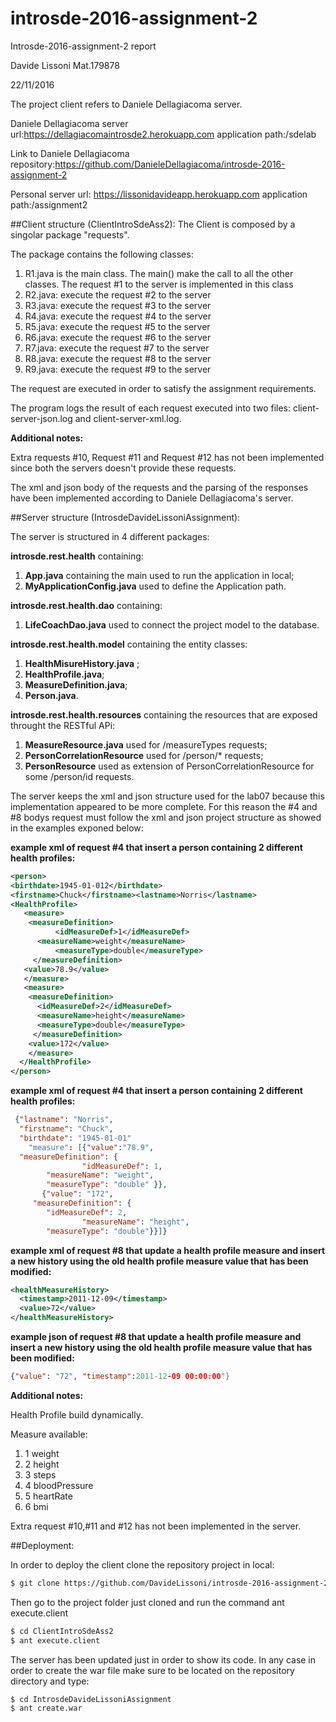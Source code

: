 # introsde-2016-assignment-2

Introsde-2016-assignment-2 report

Davide Lissoni Mat.179878

22/11/2016

The project client refers to Daniele Dellagiacoma server.

Daniele Dellagiacoma server url:https://dellagiacomaintrosde2.herokuapp.com  application path:/sdelab

Link to Daniele Dellagiacoma repository:https://github.com/DanieleDellagiacoma/introsde-2016-assignment-2

Personal server url: https://lissonidavideapp.herokuapp.com  application path:/assignment2


##Client structure (ClientIntroSdeAss2):
The Client is composed by a singolar package "requests".

The package contains the following classes:

1. R1.java is the main class. The main() make the call to all the other classes. The request #1 to the server is implemented in this class  
2. R2.java: execute the request #2 to the server
3. R3.java: execute the request #3 to the server
4. R4.java: execute the request #4 to the server
5. R5.java: execute the request #5 to the server
6. R6.java: execute the request #6 to the server
7. R7.java: execute the request #7 to the server
8. R8.java: execute the request #8 to the server
9. R9.java: execute the request #9 to the server

The request are executed in order to satisfy the assignment requirements.

The program logs the result of each request executed into two files: client-server-json.log and client-server-xml.log.

**Additional notes:**

Extra requests #10, Request #11 and Request #12 has not been implemented since both the servers doesn't provide these requests.

The xml and json body of the requests and the parsing of the responses have been implemented according to Daniele Dellagiacoma's server.


##Server structure (IntrosdeDavideLissoniAssignment):

The server is structured in 4 different packages:

**introsde.rest.health** containing:

1. **App.java** containing the main used to run the application in local;
2. **MyApplicationConfig.java** used to define the Application path.

**introsde.rest.health.dao** containing:

1. **LifeCoachDao.java** used to connect the project model to the database.

**introsde.rest.health.model** containing the entity classes:

1. **HealthMisureHistory.java** ;
2. **HealthProfile.java**;
3. **MeasureDefinition.java**;
4. **Person.java**.

**introsde.rest.health.resources** containing the resources that are exposed throught the RESTful APi:

1. **MeasureResource.java** used for /measureTypes requests;
2. **PersonCorrelationResource** used for /person/* requests;
3. **PersonResource** used as extension of PersonCorrelationResource for some /person/id requests.


The server keeps the xml and json structure used for the lab07 because this implementation appeared to be more complete.
For this reason the #4 and #8 bodys request must follow the xml and json project structure as showed in the examples exponed below:

**example xml of request #4 that insert a person containing 2 different health profiles:**
```xml
<person>
<birthdate>1945-01-012</birthdate>
<firstname>Chuck</firstname><lastname>Norris</lastname>
<HealthProfile>
   <measure>
	<measureDefinition>
          <idMeasureDef>1</idMeasureDef>
	  <measureName>weight</measureName>
          <measureType>double</measureType>
	 </measureDefinition>
   <value>78.9</value>
   </measure>
   <measure>
    <measureDefinition>
      <idMeasureDef>2</idMeasureDef>
      <measureName>height</measureName>
      <measureType>double</measureType>
     </measureDefinition>
    <value>172</value>
    </measure>
  </HealthProfile>
</person>
```
**example xml of request #4 that insert a person containing 2 different health profiles:**
```json
 {"lastname": "Norris",
  "firstname": "Chuck",
  "birthdate": "1945-01-01"
	"measure": [{"value":"78.9",
  "measureDefinition": {
				"idMeasureDef": 1,
        "measureName": "weight",
        "measureType": "double" }},
	   {"value": "172",
     "measureDefinition": {
        "idMeasureDef": 2,
				"measureName": "height",
        "measureType": "double"}}]}
```
**example xml of request #8 that update a health profile measure and insert a new history using the old health profile measure value that has been modified:**
```xml
<healthMeasureHistory>
  <timestamp>2011-12-09</timestamp>
  <value>72</value>
</healthMeasureHistory>
```
**example json of request #8 that update a health profile measure and insert a new history using the old health profile measure value that has been modified:**
```json
{"value": "72", "timestamp":2011-12-09 00:00:00"}
```
**Additional notes:**

Health Profile build dynamically.

Measure available:

1. 1 weight
2. 2 height
3. 3 steps
4. 4 bloodPressure
5. 5 heartRate
6. 6 bmi

Extra request #10,#11 and #12 has not been implemented in the server.

##Deployment:

In order to deploy the client clone the repository project in local:
```sh
$ git clone https://github.com/DavideLissoni/introsde-2016-assignment-2.git
```

Then go to the project folder just cloned and run the command ant execute.client

```sh
$ cd ClientIntroSdeAss2
$ ant execute.client
```

The server has been updated just in order to show its code.
In any case in order to create the war file make sure to be located on the repository directory and type:

```sh
$ cd IntrosdeDavideLissoniAssignment
$ ant create.war
```
 
